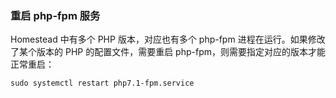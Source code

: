 ### 重启 php-fpm 服务

Homestead 中有多个 PHP 版本，对应也有多个 php-fpm 进程在运行。如果修改了某个版本的 PHP 的配置文件，需要重启 php-fpm，则需要指定对应的版本才能正常重启：

```shell
sudo systemctl restart php7.1-fpm.service
```






